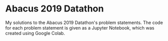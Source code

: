 # Abacus 2019 Datathon
My solutions to the Abacus 2019 Datathon's problem statements. The code for each problem statement is given as a Jupyter Notebook, which was created using Google Colab.
